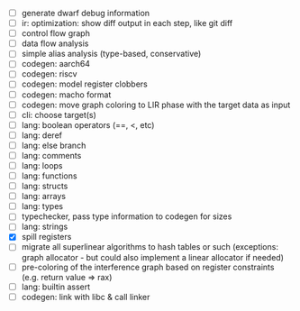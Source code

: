 - [ ] generate dwarf debug information
- [ ] ir: optimization: show diff output in each step, like git diff
- [ ] control flow graph
- [ ] data flow analysis
- [ ] simple alias analysis (type-based, conservative)
- [ ] codegen: aarch64
- [ ] codegen: riscv
- [ ] codegen: model register clobbers
- [ ] codegen: macho format
- [ ] codegen: move graph coloring to LIR phase with the target data as input
- [ ] cli: choose target(s)
- [ ] lang: boolean operators (==, <, etc)
- [ ] lang: deref
- [ ] lang: else branch
- [ ] lang: comments
- [ ] lang: loops
- [ ] lang: functions
- [ ] lang: structs
- [ ] lang: arrays
- [ ] lang: types
- [ ] typechecker, pass type information to codegen for sizes
- [ ] lang: strings
- [x] spill registers
- [ ] migrate all superlinear algorithms to hash tables or such (exceptions: graph allocator - but could also implement a linear allocator if needed)
- [ ] pre-coloring of the interference graph based on register constraints (e.g. return value => rax)
- [ ] lang: builtin assert
- [ ] codegen: link with libc & call linker
